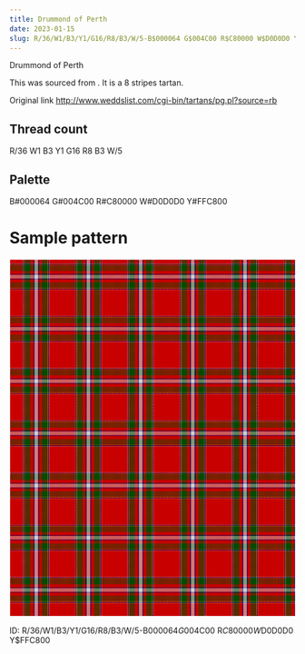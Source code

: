 ```yaml
---
title: Drummond of Perth
date: 2023-01-15
slug: R/36/W1/B3/Y1/G16/R8/B3/W/5-B$000064 G$004C00 R$C80000 W$D0D0D0 Y$FFC800
---
```

Drummond of Perth

This was sourced from <no value>.  It is a 8 stripes tartan.

Original link http://www.weddslist.com/cgi-bin/tartans/pg.pl?source=rb

## Thread count
R/36 W1 B3 Y1 G16 R8 B3 W/5

## Palette
B#000064 G#004C00 R#C80000 W#D0D0D0 Y#FFC800

# Sample pattern

![Tartan detail](tartan.png "R/36 W1 B3 Y1 G16 R8 B3 W/5 tartan")

ID: R/36/W1/B3/Y1/G16/R8/B3/W/5-B$000064 G$004C00 R$C80000 W$D0D0D0 Y$FFC800